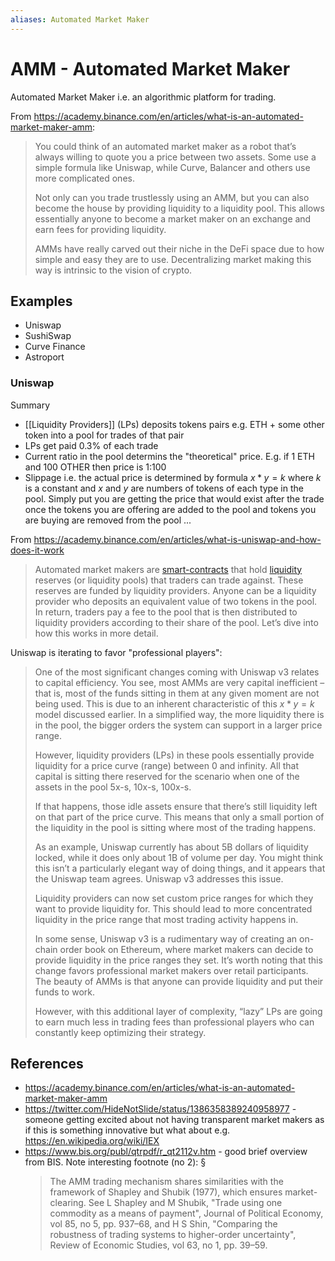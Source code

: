 ```yaml
---
aliases: Automated Market Maker
---
```


# AMM - Automated Market Maker

Automated Market Maker i.e. an algorithmic platform for trading.

From https://academy.binance.com/en/articles/what-is-an-automated-market-maker-amm:

> You could think of an automated market maker as a robot that’s always willing to quote you a price between two assets. Some use a simple formula like Uniswap, while Curve, Balancer and others use more complicated ones.
>
> Not only can you trade trustlessly using an AMM, but you can also become the house by providing liquidity to a liquidity pool. This allows essentially anyone to become a market maker on an exchange and earn fees for providing liquidity.
> 
> AMMs have really carved out their niche in the DeFi space due to how simple and easy they are to use. Decentralizing market making this way is intrinsic to the vision of crypto.

## Examples

* Uniswap
* SushiSwap
* Curve Finance
* Astroport

### Uniswap

Summary

* [[Liquidity Providers]] (LPs) deposits tokens pairs e.g. ETH + some other token into a pool for trades of that pair
* LPs get paid 0.3% of each trade
* Current ratio in the pool determins the "theoretical" price. E.g. if 1 ETH and 100 OTHER then price is 1:100
* Slippage i.e. the actual price is determined by formula $x * y = k$ where $k$ is a constant and $x$ and $y$ are numbers of tokens of each type in the pool. Simply put you are getting the price that would exist after the trade once the tokens you are offering are added to the pool and tokens you are buying are removed from the pool ...

From https://academy.binance.com/en/articles/what-is-uniswap-and-how-does-it-work

> Automated market makers are [smart-contracts](smart-contracts.md) that hold [liquidity](liquidity.md) reserves (or liquidity pools) that traders can trade against. These reserves are funded by liquidity providers. Anyone can be a liquidity provider who deposits an equivalent value of two tokens in the pool. In return, traders pay a fee to the pool that is then distributed to liquidity providers according to their share of the pool. Let’s dive into how this works in more detail.

Uniswap is iterating to favor "professional players":

> One of the most significant changes coming with Uniswap v3 relates to capital efficiency. You see, most AMMs are very capital inefficient – that is, most of the funds sitting in them at any given moment are not being used. This is due to an inherent characteristic of this $x*y=k$ model discussed earlier. In a simplified way, the more liquidity there is in the pool, the bigger orders the system can support in a larger price range.
> 
> However, liquidity providers (LPs) in these pools essentially provide liquidity for a price curve (range) between 0 and infinity. All that capital is sitting there reserved for the scenario when one of the assets in the pool 5x-s, 10x-s, 100x-s.
> 
> If that happens, those idle assets ensure that there’s still liquidity left on that part of the price curve. This means that only a small portion of the liquidity in the pool is sitting where most of the trading happens.
> 
> As an example, Uniswap currently has about 5B dollars of liquidity locked, while it does only about 1B of volume per day. You might think this isn’t a particularly elegant way of doing things, and it appears that the Uniswap team agrees. Uniswap v3 addresses this issue.
> 
> Liquidity providers can now set custom price ranges for which they want to provide liquidity for. This should lead to more concentrated liquidity in the price range that most trading activity happens in.
> 
> In some sense, Uniswap v3 is a rudimentary way of creating an on-chain order book on Ethereum, where market makers can decide to provide liquidity in the price ranges they set. It’s worth noting that this change favors professional market makers over retail participants. The beauty of AMMs is that anyone can provide liquidity and put their funds to work.
> 
> However, with this additional layer of complexity, “lazy” LPs are going to earn much less in trading fees than professional players who can constantly keep optimizing their strategy.

## References

* https://academy.binance.com/en/articles/what-is-an-automated-market-maker-amm
* https://twitter.com/HideNotSlide/status/1386358389240958977 - someone getting excited about not having transparent market makers as if this is something innovative but what about e.g. https://en.wikipedia.org/wiki/IEX
* https://www.bis.org/publ/qtrpdf/r_qt2112v.htm - good brief overview from BIS. Note interesting footnote (no 2):
  §
  > The AMM trading mechanism shares similarities with the framework of Shapley and Shubik (1977), which ensures market-clearing. See L Shapley and M Shubik, "Trade using one commodity as a means of payment", Journal of Political Economy, vol 85, no 5, pp. 937–68, and H S Shin, "Comparing the robustness of trading systems to higher-order uncertainty", Review of Economic Studies, vol 63, no 1, pp. 39–59.
